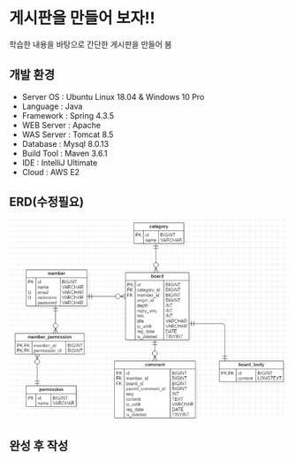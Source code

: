 # 게시판을 만들어 보자!!
학습한 내용을 바탕으로 간단한 게시판을 만들어 봄

## 개발 환경
- Server OS : Ubuntu Linux 18.04 & Windows 10 Pro
- Language : Java
- Framework : Spring 4.3.5
- WEB Server : Apache
- WAS Server : Tomcat 8.5
- Database : Mysql 8.0.13
- Build Tool : Maven 3.6.1
- IDE : IntelliJ Ultimate
- Cloud : AWS E2

## ERD(수정필요)
![toy_board](https://github.com/Kim-JunHyeong/toy-project/blob/develop/toyboard/doc/00_toy_board_ERD.PNG)

## 완성 후 작성

